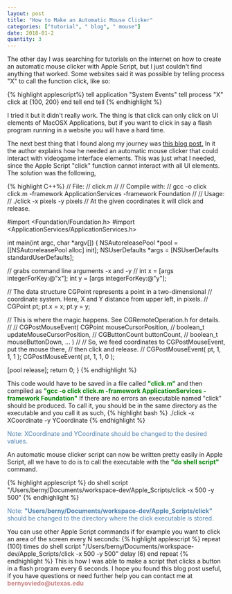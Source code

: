 ```yaml
---
layout: post
title: "How to Make an Automatic Mouse Clicker"
categories: ["tutorial", " blog", " mouse"]
date: 2018-01-2
quantity: 3
---
```


The other day I was searching for tutorials on the internet on how to create
an automatic mouse clicker with Apple Script, but I just couldn't find anything that worked. Some websites said it was possible by telling process "X" to call the function click, like so:

{% highlight applescript%}
tell application "System Events"
          tell process "X"
                    click at {100, 200}
          end tell
end tell
{% endhighlight %} 

I tried it but it didn't really work. The thing is that click can only click on UI elements of MacOSX Applications, but if you want to click in say a flash program running in a website you will have a hard time.

The next best thing that I found along my journey was [this blog post.](http://hints.macworld.com/article.php?story=2008051406323031) In it the author explains how he needed an automatic mouse clicker that could interact with videogame interface elements. This was just what I needed, since the Apple Script "click" function cannot interact with all UI elements. The solution was the following,

{% highlight C++%}
// File: 
// click.m
//
// Compile with: 
// gcc -o click click.m -framework ApplicationServices -framework Foundation
//
// Usage:
// ./click -x pixels -y pixels 
// At the given coordinates it will click and release.


#import <Foundation/Foundation.h>
#import <ApplicationServices/ApplicationServices.h>


int main(int argc, char *argv[]) {
  NSAutoreleasePool *pool = [[NSAutoreleasePool alloc] init];
  NSUserDefaults *args = [NSUserDefaults standardUserDefaults];


  // grabs command line arguments -x and -y
  //
  int x = [args integerForKey:@"x"];
  int y = [args integerForKey:@"y"];


  // The data structure CGPoint represents a point in a two-dimensional
  // coordinate system.  Here, X and Y distance from upper left, in pixels.
  //
  CGPoint pt;
  pt.x = x;
  pt.y = y;


  // This is where the magic happens.  See CGRemoteOperation.h for details.
  //
  // CGPostMouseEvent( CGPoint        mouseCursorPosition,
  //                   boolean_t      updateMouseCursorPosition,
  //                   CGButtonCount  buttonCount,
  //                   boolean_t      mouseButtonDown, ... )
  //
  // So, we feed coordinates to CGPostMouseEvent, put the mouse there,
  // then click and release.
  //
  CGPostMouseEvent( pt, 1, 1, 1 );
  CGPostMouseEvent( pt, 1, 1, 0 );


  [pool release];
  return 0;
}
{% endhighlight %} 

<p style="display: inline">This code would have to be saved in a file called <b style="color: green">"click.m"</b> and then compiled as</p>  
<b style="color: green">"gcc -o click click.m -framework ApplicationServices -framework Foundation"</b>
If there are no errors an executable named "click" should be produced. To call it, you should be in the same directory as the executable and you call it as such,
{% highlight bash %}
./click -x XCoordinate -y YCoordinate
{% endhighlight %}
<p style="color: #4F82AF">Note: XCoordinate and YCoordinate should be changed to the desired values.</p>
An automatic mouse clicker script can now be written pretty easily in Apple Script, all we have to do is to call the executable with the <b style="color: green">"do shell script"</b> command.

{% highlight applescript %}
do shell script "/Users/berny/Documents/workspace-dev/Apple_Scripts/click -x 500 -y 500"
{% endhighlight %}
<p style="color: #4F82AF">Note: <b>"Users/berny/Documents/workspace-dev/Apple_Scripts/click"</b> should be changed to the directory where the click executable is stored.</p>
You can use other Apple Script commands if for example you want to click an area of the screen every N seconds: 
{% highlight applescript %}
repeat (100) times
	do shell script "/Users/berny/Documents/workspace-dev/Apple_Scripts/click -x 500 -y 500"
	delay (6)
end repeat
{% endhighlight %}
This is how I was able to make a script that clicks a button in a flash program every 6 seconds. I hope you found this blog post useful, if you have questions or need further help you can contact me at <b style="color: #C98686">bernyoviedo@utexas.edu</b>
<!--<span style="color: #4F82AF">[I have been a little bit busy with finals coming up, but afterwards I will finish this post]</span>-->
